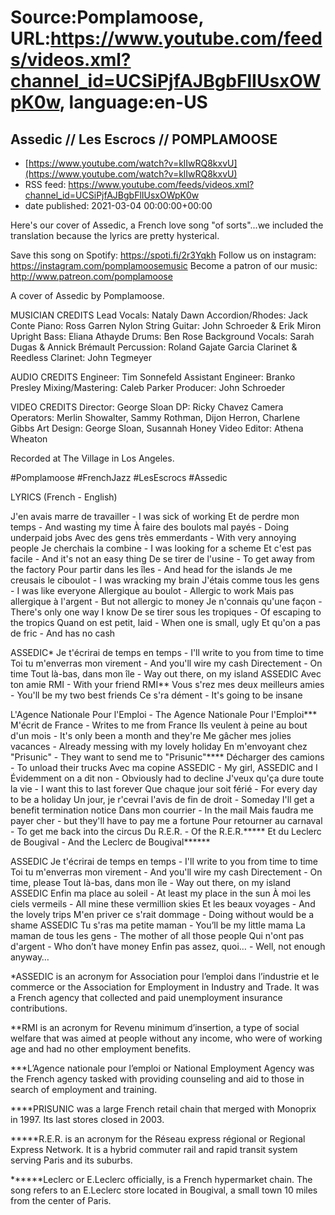 # Source:Pomplamoose, URL:https://www.youtube.com/feeds/videos.xml?channel_id=UCSiPjfAJBgbFlIUsxOWpK0w, language:en-US

## Assedic // Les Escrocs // POMPLAMOOSE
 - [https://www.youtube.com/watch?v=klIwRQ8kxvU](https://www.youtube.com/watch?v=klIwRQ8kxvU)
 - RSS feed: https://www.youtube.com/feeds/videos.xml?channel_id=UCSiPjfAJBgbFlIUsxOWpK0w
 - date published: 2021-03-04 00:00:00+00:00

Here's our cover of Assedic, a French love song "of sorts"...we included the translation because the lyrics are pretty hysterical.

Save this song on Spotify: https://spoti.fi/2r3Yqkh
Follow us on instagram: https://instagram.com/pomplamoosemusic
Become a patron of our music: http://www.patreon.com/pomplamoose

A cover of Assedic by Pomplamoose.

MUSICIAN CREDITS
Lead Vocals: Nataly Dawn
Accordion/Rhodes: Jack Conte
Piano: Ross Garren
Nylon String Guitar: John Schroeder & Erik Miron
Upright Bass: Eliana Athayde
Drums: Ben Rose
Background Vocals: Sarah Dugas & Annick Brémault
Percussion: Roland Gajate Garcia
Clarinet & Reedless Clarinet: John Tegmeyer

AUDIO CREDITS
Engineer: Tim Sonnefeld 
Assistant Engineer: Branko Presley
Mixing/Mastering: Caleb Parker
Producer: John Schroeder

VIDEO CREDITS
Director: George Sloan
DP: Ricky Chavez
Camera Operators: Merlin Showalter, Sammy Rothman, Dijon Herron, Charlene Gibbs
Art Design: George Sloan, Susannah Honey
Video Editor: Athena Wheaton

Recorded at The Village in Los Angeles.

#Pomplamoose #FrenchJazz #LesEscrocs #Assedic

LYRICS (French - English)

J'en avais marre de travailler - I was sick of working
Et de perdre mon temps - And wasting my time
À faire des boulots mal payés - Doing underpaid jobs
Avec des gens très emmerdants - With very annoying people
Je cherchais la combine - I was looking for a scheme
Et c'est pas facile - And it's not an easy thing
De se tirer de l'usine - To get away from the factory
Pour partir dans les îles - And head for the islands
Je me creusais le ciboulot - I was wracking my brain
J'étais comme tous les gens - I was like everyone
Allergique au boulot - Allergic to work
Mais pas allergique à l'argent - But not allergic to money
Je n'connais qu'une façon - There's only one way I know
De se tirer sous les tropiques - Of escaping to the tropics
Quand on est petit, laid - When one is small, ugly
Et qu'on a pas de fric - And has no cash

ASSEDIC*
Je t'écrirai de temps en temps - I'll write to you from time to time
Toi tu m'enverras mon virement - And you'll wire my cash
Directement - On time
Tout là-bas, dans mon île - Way out there, on my island
ASSEDIC
Avec ton amie RMI - With your friend RMI**
Vous s'rez mes deux meilleurs amies - You'll be my two best friends
Ce s'ra dément - It's going to be insane

L'Agence Nationale Pour l'Emploi - The Agence Nationale Pour l'Emploi***
M'écrit de France - Writes to me from France
Ils veulent à peine au bout d'un mois - It's only been a month and they're
Me gâcher mes jolies vacances - Already messing with my lovely holiday
En m'envoyant chez "Prisunic" - They want to send me to "Prisunic"****
Décharger des camions - To unload their trucks
Avec ma copine ASSEDIC - My girl, ASSEDIC and I
Évidemment on a dit non - Obviously had to decline
J'veux qu'ça dure toute la vie - I want this to last forever
Que chaque jour soit férié - For every day to be a holiday
Un jour, je r'cevrai l'avis de fin de droit - Someday I'll get a benefit termination notice
Dans mon courrier - In the mail
Mais faudra me payer cher - but they'll have to pay me a fortune
Pour retourner au carnaval - To get me back into the circus
Du R.E.R. - Of the R.E.R.*****
Et du Leclerc de Bougival - And the Leclerc de Bougival******

ASSEDIC
Je t'écrirai de temps en temps - I'll write to you from time to time
Toi tu m'enverras mon virement - And you'll wire my cash
Directement - On time, please
Tout là-bas, dans mon île - Way out there, on my island
ASSEDIC
Enfin ma place au soleil - At least my place in the sun
À moi les ciels vermeils - All mine these vermillion skies
Et les beaux voyages - And the lovely trips
M'en priver ce s'rait dommage - Doing without would be a shame
ASSEDIC
Tu s'ras ma petite maman - You’ll be my little mama 
La maman de tous les gens - The mother of all those people
Qui n'ont pas d'argent - Who don’t have money
Enfin pas assez, quoi… - Well, not enough anyway…

*ASSEDIC is an acronym for Association pour l’emploi dans l’industrie et le commerce or the Association for Employment in Industry and Trade. It was a French agency that collected and paid unemployment insurance contributions.

**RMI is an acronym for Revenu minimum d’insertion, a type of social welfare that was aimed at people without any income, who were of working age and had no other employment benefits. 

***L’Agence nationale pour l’emploi or National Employment Agency was the French agency tasked with providing counseling and aid to those in search of employment and training.

****PRISUNIC was a large French retail chain that merged with Monoprix in 1997. Its last stores closed in 2003.

*****R.E.R. is an acronym for the Réseau express régional or Regional Express Network. It is a hybrid commuter rail and rapid transit system serving Paris and its suburbs.

******Leclerc or E.Leclerc officially, is a French hypermarket chain. The song refers to an E.Leclerc store located in Bougival, a small town 10 miles from the center of Paris.

